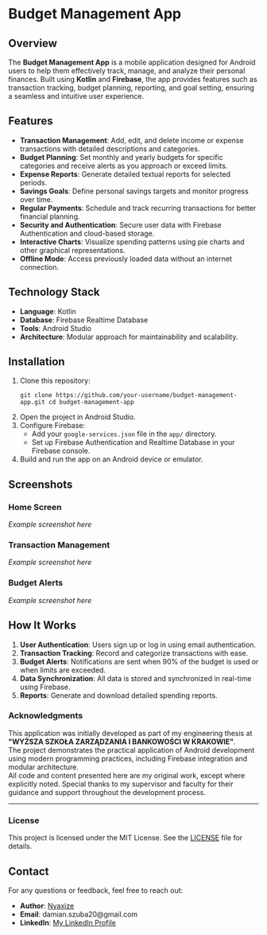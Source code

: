 <h1><b>Budget Management App</b></h1>
<h2><b>Overview</b></h2>
<p> The <b>Budget Management App</b> is a mobile application designed for Android users to help them effectively track, manage, and analyze their personal finances. Built using <b>Kotlin</b> and <b>Firebase</b>, the app provides features such as transaction tracking, budget planning, reporting, and goal setting, ensuring a seamless and intuitive user experience. </p>
<h2><b>Features</b></h2>
<ul> <li><b>Transaction Management</b>: Add, edit, and delete income or expense transactions with detailed descriptions and categories.</li> <li><b>Budget Planning</b>: Set monthly and yearly budgets for specific categories and receive alerts as you approach or exceed limits.</li> <li><b>Expense Reports</b>: Generate detailed textual reports for selected periods.</li> <li><b>Savings Goals</b>: Define personal savings targets and monitor progress over time.</li> <li><b>Regular Payments</b>: Schedule and track recurring transactions for better financial planning.</li> <li><b>Security and Authentication</b>: Secure user data with Firebase Authentication and cloud-based storage.</li><li><b>Interactive Charts</b>: Visualize spending patterns using pie charts and other graphical representations.</li> <li><b>Offline Mode</b>: Access previously loaded data without an internet connection.</li> </ul>
<h2><b>Technology Stack</b></h2>
<ul> <li><b>Language</b>: Kotlin</li> <li><b>Database</b>: Firebase Realtime Database</li> <li><b>Tools</b>: Android Studio</li> <li><b>Architecture</b>: Modular approach for maintainability and scalability.</li> </ul>
<h2><b>Installation</b></h2>
<ol> <li>Clone this repository: <pre><code>git clone https://github.com/your-username/budget-management-app.git cd budget-management-app</code></pre> </li> <li>Open the project in Android Studio.</li> <li>Configure Firebase: <ul> <li>Add your <code>google-services.json</code> file in the <code>app/</code> directory.</li> <li>Set up Firebase Authentication and Realtime Database in your Firebase console.</li> </ul> </li> <li>Build and run the app on an Android device or emulator.</li> </ol>
<h2><b>Screenshots</b></h2>
<h3>Home Screen</h3> <i>Example screenshot here</i> <h3>Transaction Management</h3> <i>Example screenshot here</i> <h3>Budget Alerts</h3> <i>Example screenshot here</i>
<h2><b>How It Works</b></h2>
<ol> <li><b>User Authentication</b>: Users sign up or log in using email authentication.</li> <li><b>Transaction Tracking</b>: Record and categorize transactions with ease.</li> <li><b>Budget Alerts</b>: Notifications are sent when 90% of the budget is used or when limits are exceeded.</li> <li><b>Data Synchronization</b>: All data is stored and synchronized in real-time using Firebase.</li> <li><b>Reports</b>: Generate and download detailed spending reports.</li> </ol>
<h3>Acknowledgments</h3>
<p>
    This application was initially developed as part of my engineering thesis at 
    <strong>"WYŻSZA SZKOŁA ZARZĄDZANIA I BANKOWOŚCI W KRAKOWIE"</strong>. <br>
    The project demonstrates the practical application of Android development using modern programming practices, 
    including Firebase integration and modular architecture. <br>
    All code and content presented here are my original work, except where explicitly noted. Special thanks to my supervisor 
    and faculty for their guidance and support throughout the development process.
</p>
<hr>
<h3>License</h3>
<p>
    This project is licensed under the MIT License. See the <a href="LICENSE">LICENSE</a> file for details.
</p>

<h2><b>Contact</b></h2>
<p>For any questions or feedback, feel free to reach out:</p> <ul> <li><b>Author</b>: <a href="https://github.com/Nyaxize">Nyaxize</a></li> <li><b>Email</b>: damian.szuba20@gmail.com</li> <li><b>LinkedIn</b>: <a href="https://linkedin.com/in/your-profile](https://www.linkedin.com/in/damian-szuba-386043242/">My LinkedIn Profile</a></li> </ul>
